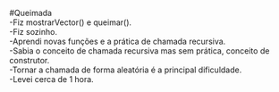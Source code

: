#Queimada  
	-Fiz mostrarVector() e queimar().  
	-Fiz sozinho.  
	-Aprendi novas funções e a prática de chamada recursiva.  
	-Sabia o conceito de chamada recursiva mas sem prática, conceito de construtor.  
	-Tornar a chamada de forma aleatória é a principal dificuldade.  
	-Levei cerca de 1 hora.
